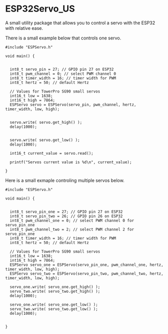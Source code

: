 # ESP32Servo_US

<div>
  <p>
    A small utility package that allows you to control a servo with the ESP32 with relative ease.
  </p>
  
  <p>
    There is a small example below that controls one servo.
  </p>

</div>


```
#include "ESPServo.h"

void main() {


  int8_t servo_pin = 27; // GPIO pin 27 on ESP32
  int8_t pwm_channel = 0; // select PWM channel 0
  int8_t timer_width = 16; // timer width for PWM
  int8_t hertz = 50; // default Hertz
  
  // Values for TowerPro SG90 small servos
  int16_t low = 1638;
  int16_t high = 7864;
  ESPServo servo = ESPServo(servo_pin, pwm_channel, hertz, timer_width, low, high);
  
  
  servo.write( servo.get_high() );
  delay(1000); 
  
  
  servo.write( servo.get_low() );
  delay(1000);
  
  int16_t current_value = servo.read();  
  
  printf("Servos current value is %d\n", current_value);

}
```


<div>
  <p>
    Here is a small exmaple controling multiple servos below.
  </p>

</div>


```
#include "ESPServo.h"

void main() {


  int8_t servo_pin_one = 27; // GPIO pin 27 on ESP32
  int8_t servo_pin_two = 26; // GPIO pin 26 on ESP32
  int8_t pwm_channel_one = 0; // select PWM channel 0 for servo_pin_one
  int8_t pwm_channel_two = 2; // select PWM channel 2 for servo_pin_one
  int8_t timer_width = 16; // timer width for PWM
  int8_t hertz = 50; // default Hertz
  
  // Values for TowerPro SG90 small servos
  int16_t low = 1638;
  int16_t high = 7864;
  ESPServo servo_one = ESPServo(servo_pin_one, pwm_channel_one, hertz, timer_width, low, high);
  ESPServo servo_two = ESPServo(servo_pin_two, pwm_channel_two, hertz, timer_width, low, high);
  
  servo_one.write( servo_one.get_high() );
  servo_two.write( servo_two.get_high() );
  delay(1000); 
  
  servo_one.write( servo_one.get_low() );
  servo_two.write( servo_two.get_low() );
  delay(1000);


}
```

